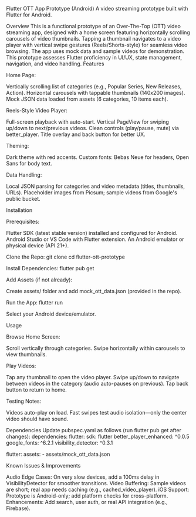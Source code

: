 Flutter OTT App Prototype (Android)
A video streaming prototype built with Flutter for Android.

Overview
This is a functional prototype of an Over-The-Top (OTT) video streaming app, designed with a home screen featuring horizontally scrolling carousels of video thumbnails. Tapping a thumbnail navigates to a video player with vertical swipe gestures (Reels/Shorts-style) for seamless video browsing. The app uses mock data and sample videos for demonstration.
This prototype assesses Flutter proficiency in UI/UX, state management, navigation, and video handling.
Features

Home Page:

Vertically scrolling list of categories (e.g., Popular Series, New Releases, Action).
Horizontal carousels with tappable thumbnails (140x200 images).
Mock JSON data loaded from assets (6 categories, 10 items each).


Reels-Style Video Player:

Full-screen playback with auto-start.
Vertical PageView for swiping up/down to next/previous videos.
Clean controls (play/pause, mute) via better_player.
Title overlay and back button for better UX.


Theming:

Dark theme with red accents.
Custom fonts: Bebas Neue for headers, Open Sans for body text.


Data Handling:

Local JSON parsing for categories and video metadata (titles, thumbnails, URLs).
Placeholder images from Picsum; sample videos from Google's public bucket.




Installation

Prerequisites:

Flutter SDK (latest stable version) installed and configured for Android.
Android Studio or VS Code with Flutter extension.
An Android emulator or physical device (API 21+).


Clone the Repo:
git clone <your-repo-url>
cd flutter-ott-prototype


Install Dependencies:
flutter pub get


Add Assets (if not already):

Create assets/ folder and add mock_ott_data.json (provided in the repo).


Run the App:
flutter run


Select your Android device/emulator.



Usage

Browse Home Screen:

Scroll vertically through categories.
Swipe horizontally within carousels to view thumbnails.


Play Videos:

Tap any thumbnail to open the video player.
Swipe up/down to navigate between videos in the category (audio auto-pauses on previous).
Tap back button to return to home.


Testing Notes:

Videos auto-play on load.
Fast swipes test audio isolation—only the center video should have sound.

Dependencies
Update pubspec.yaml as follows (run flutter pub get after changes):
dependencies:
  flutter:
    sdk: flutter
  better_player_enhanced: ^0.0.5
  google_fonts: ^6.2.1
  visibility_detector: ^0.3.1

flutter:
  assets:
    - assets/mock_ott_data.json

Known Issues & Improvements

Audio Edge Cases: On very slow devices, add a 100ms delay in VisibilityDetector for smoother transitions.
Video Buffering: Sample videos are short; real app needs caching (e.g., cached_video_player).
iOS Support: Prototype is Android-only; add platform checks for cross-platform.
Enhancements: Add search, user auth, or real API integration (e.g., Firebase).

